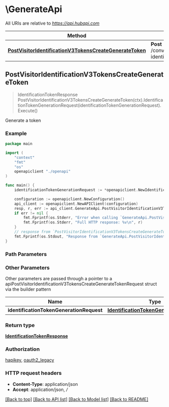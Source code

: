 # \GenerateApi

All URIs are relative to *https://api.hubapi.com*

Method | HTTP request | Description
------------- | ------------- | -------------
[**PostVisitorIdentificationV3TokensCreateGenerateToken**](GenerateApi.md#PostVisitorIdentificationV3TokensCreateGenerateToken) | **Post** /conversations/v3/visitor-identification/tokens/create | Generate a token



## PostVisitorIdentificationV3TokensCreateGenerateToken

> IdentificationTokenResponse PostVisitorIdentificationV3TokensCreateGenerateToken(ctx).IdentificationTokenGenerationRequest(identificationTokenGenerationRequest).Execute()

Generate a token



### Example

```go
package main

import (
    "context"
    "fmt"
    "os"
    openapiclient "./openapi"
)

func main() {
    identificationTokenGenerationRequest := *openapiclient.NewIdentificationTokenGenerationRequest("Email_example") // IdentificationTokenGenerationRequest | 

    configuration := openapiclient.NewConfiguration()
    api_client := openapiclient.NewAPIClient(configuration)
    resp, r, err := api_client.GenerateApi.PostVisitorIdentificationV3TokensCreateGenerateToken(context.Background()).IdentificationTokenGenerationRequest(identificationTokenGenerationRequest).Execute()
    if err != nil {
        fmt.Fprintf(os.Stderr, "Error when calling `GenerateApi.PostVisitorIdentificationV3TokensCreateGenerateToken``: %v\n", err)
        fmt.Fprintf(os.Stderr, "Full HTTP response: %v\n", r)
    }
    // response from `PostVisitorIdentificationV3TokensCreateGenerateToken`: IdentificationTokenResponse
    fmt.Fprintf(os.Stdout, "Response from `GenerateApi.PostVisitorIdentificationV3TokensCreateGenerateToken`: %v\n", resp)
}
```

### Path Parameters



### Other Parameters

Other parameters are passed through a pointer to a apiPostVisitorIdentificationV3TokensCreateGenerateTokenRequest struct via the builder pattern


Name | Type | Description  | Notes
------------- | ------------- | ------------- | -------------
 **identificationTokenGenerationRequest** | [**IdentificationTokenGenerationRequest**](IdentificationTokenGenerationRequest.md) |  | 

### Return type

[**IdentificationTokenResponse**](IdentificationTokenResponse.md)

### Authorization

[hapikey](../README.md#hapikey), [oauth2_legacy](../README.md#oauth2_legacy)

### HTTP request headers

- **Content-Type**: application/json
- **Accept**: application/json, */*

[[Back to top]](#) [[Back to API list]](../README.md#documentation-for-api-endpoints)
[[Back to Model list]](../README.md#documentation-for-models)
[[Back to README]](../README.md)

